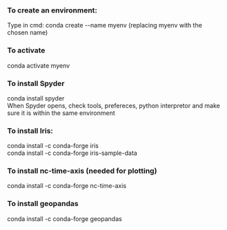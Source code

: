 ### To create an environment:
Type in cmd: conda create --name myenv (replacing myenv with the chosen name)
### To activate
conda activate myenv
### To install Spyder
conda install spyder  
When Spyder opens, check tools, prefereces, python interpretor and make sure it is within the same environment

### To install Iris:
conda install -c conda-forge iris  
conda install -c conda-forge iris-sample-data

### To install nc-time-axis (needed for plotting)
conda install -c conda-forge nc-time-axis

### To install geopandas
conda install -c conda-forge geopandas
